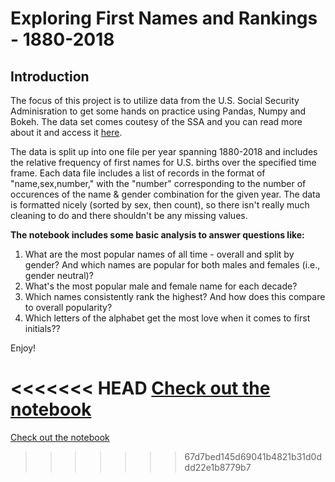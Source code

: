# Exploring First Names and Rankings - 1880-2018

## Introduction
The focus of this project is to utilize data from the U.S. Social Security Adminisration to get some hands on practice using Pandas, Numpy and Bokeh. The data set comes coutesy of the SSA and you can read more about it and access it [here](https://catalog.data.gov/dataset/baby-names-from-social-security-card-applications-national-level-data). 

The data is split up into one file per year spanning 1880-2018 and includes the relative frequency of first names for U.S. births over the specified time frame. Each data file includes a list of records in the format of "name,sex,number," with the "number" corresponding to the number of occurences of the name & gender combination for the given year. The data is formatted nicely (sorted by sex, then count), so there isn't really much cleaning to do and there shouldn't be any missing values. 

**The notebook includes some basic analysis to answer questions like:**
1. What are the most popular names of all time - overall and split by gender? And which names are popular for both males and females (i.e., gender neutral)?
2. What's the most popular male and female name for each decade?
3. Which names consistently rank the highest? And how does this compare to overall popularity?
4. Which letters of the alphabet get the most love when it comes to first initials??

Enjoy!

<<<<<<< HEAD
[Check out the notebook](Names.ipynb)
=======
[Check out the notebook](Names.ipynb)
>>>>>>> 67d7bed145d69041b4821b31d0ddd22e1b8779b7
